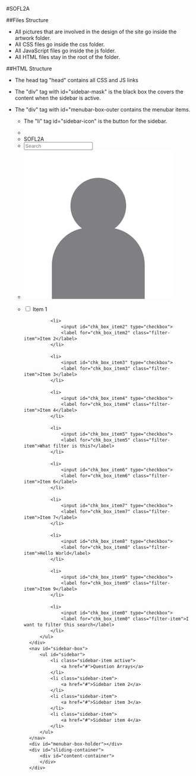#SOFL2A

##Files Structure
- All pictures that are involved in the design of the site go inside the artwork folder.
- All CSS files go inside the css folder.
- All JavaScript files go inside the js folder.
- All HTML files stay in the root of the folder.

##HTML Structure
- The head tag "head" contains all CSS and JS links
- The "div" tag with id="sidebar-mask" is the black box the covers the content when the sidebar is active.
- The "div" tag with id="menubar-box-outer contains the menubar items.
	- The "li" tag id="sidebar-icon" is the button for the sidebar.

	<body>
		<div id="sidebar-mask"></div>
		<div id="menubar-box-outer">
			<div id="menubar-box">
				<ul id="menubar" class="container">
					<li id="sidebar-icon"><i class="fa fa-bars"></i></li>
					<li class="title">SOFL2A</li>
					<li id="search-bar"> 
						<div id="search-box"> 
							<span id="search-icon"><i class="fa fa-search"></i></span>
							<input type="text" placeholder="Search"/>
							<span id="filter-icon"><i class="fa fa-filter"></i></span>
						</div>
					</li>
					<li class="profile"><a href="#"><img class="profile-icon" src="artwork/pic-fill.jpg"></img></a></li>
				</ul>
			</div>
		</div>
		<div id="filter-box-outer">
			<ul id="filter-box" class="collapsed">
				<li>
					<input id="chk_box_item1" type="checkbox">
					<label for="chk_box_item1" class="filter-item">Item 1</label>
				</li>

				<li>
					<input id="chk_box_item2" type="checkbox">
					<label for="chk_box_item2" class="filter-item">Item 2</label>
				</li>

				<li>
					<input id="chk_box_item3" type="checkbox">
					<label for="chk_box_item3" class="filter-item">Item 3</label>
				</li>

				<li>
					<input id="chk_box_item4" type="checkbox">
					<label for="chk_box_item4" class="filter-item">Item 4</label>
				</li>

				<li>
					<input id="chk_box_item5" type="checkbox">
					<label for="chk_box_item5" class="filter-item">What filter is this?</label>
				</li>

				<li>
					<input id="chk_box_item6" type="checkbox">
					<label for="chk_box_item6" class="filter-item">Item 6</label>
				</li>

				<li>
					<input id="chk_box_item7" type="checkbox">
					<label for="chk_box_item7" class="filter-item">Item 7</label>
				</li>

				<li>
					<input id="chk_box_item8" type="checkbox">
					<label for="chk_box_item8" class="filter-item">Hello World</label>
				</li>

				<li>
					<input id="chk_box_item9" type="checkbox">
					<label for="chk_box_item9" class="filter-item">Item 9</label>
				</li>

				<li>
					<input id="chk_box_item0" type="checkbox">
					<label for="chk_box_item0" class="filter-item">I want to filter this search</label>
				</li>
			</ul>
		</div>
		<nav id="sidebar-box">
			<ul id="sidebar">
				<li class="sidebar-item active">
					<a href="#">Question Arrays</a> 
				</li>
				<li class="sidebar-item">
					<a href="#">Sidebar item 2</a> 
				</li>
				<li class="sidebar-item">
					<a href="#">Sidebar item 3</a> 
				</li>
				<li class="sidebar-item">
					<a href="#">Sidebar item 4</a> 
				</li>
			</ul>
		</nav>
		<div id="menubar-box-holder"></div>
		<div id="sliding-container">
			<div id="content-container">
			</div>
		</div>
	</body>
</html>